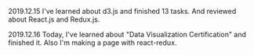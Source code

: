 2019.12.15
I've learned about d3.js and finished 13 tasks.
And reviewed about React.js and Redux.js.

2019.12.16
Today, I've learned about "Data Visualization Certification" and finished it.
Also I'm making a page with react-redux.
